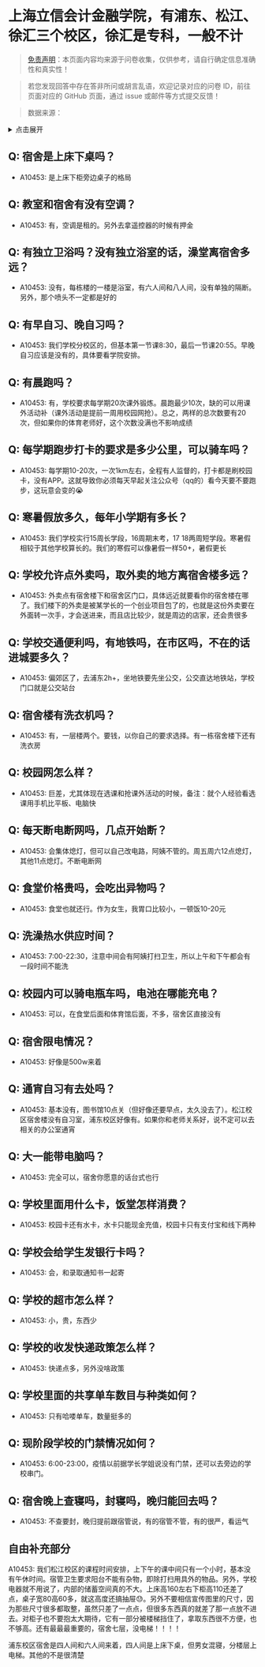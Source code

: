 # 上海立信会计金融学院，有浦东、松江、徐汇三个校区，徐汇是专科，一般不计

> [免责声明](https://colleges.chat/#_3)：本页面内容均来源于问卷收集，仅供参考，请自行确定信息准确性和真实性！

> 若您发现回答中存在答非所问或胡言乱语，欢迎记录对应的问卷 ID，前往页面对应的 GitHub 页面，通过 issue 或邮件等方式提交反馈！

> 数据来源：

<details><summary>点击展开</summary>
<ul>
<li>A10453: 匿名 (2022 年 06 月)</li>
</ul>
</details>

## Q: 宿舍是上床下桌吗？

- A10453: 是上床下柜旁边桌子的格局

## Q: 教室和宿舍有没有空调？

- A10453: 有，空调是租的。另外去拿遥控器的时候有押金

## Q: 有独立卫浴吗？没有独立浴室的话，澡堂离宿舍多远？

- A10453: 没有，每栋楼的一楼是浴室，有六人间和八人间，没有单独的隔断。另外，那个喷头不一定都是好的

## Q: 有早自习、晚自习吗？

- A10453: 我们学校分校区的，但基本第一节课8:30，最后一节课20:55。早晚自习应该是没有的，具体要看学院安排。

## Q: 有晨跑吗？

- A10453: 有，学校要求每学期20次课外锻炼。晨跑最少10次，缺的可以用课外活动补（课外活动是提前一周用校园网抢）。总之，两样的总次数要有20次，但如果你的体育老师好，这个次数没满也不影响成绩

## Q: 每学期跑步打卡的要求是多少公里，可以骑车吗？

- A10453: 每学期10-20次，一次1km左右，全程有人监督的，打卡都是刷校园卡，没有APP。这就导致你必须每天早起关注公众号（qq的）看今天要不要跑步，这玩意会变的😭

## Q: 寒暑假放多久，每年小学期有多长？

- A10453: 我们学校实行15周长学段，16周期末考，17 18两周短学段。寒暑假相较于其他学校算长的。我们的寒假可以像暑假一样50+，暑假更长

## Q: 学校允许点外卖吗，取外卖的地方离宿舍楼多远？

- A10453: 外卖点有宿舍楼下和宿舍区门口，具体远近就要看你的宿舍楼在哪了。我们楼下的外卖是被某学长的一个创业项目包了的，也就是这份外卖要在外面转一次手，才会送进来，而且店比较少，就是周边的店家，还会贵很多

## Q: 学校交通便利吗，有地铁吗，在市区吗，不在的话进城要多久？

- A10453: 偏郊区了，去浦东2h+，坐地铁要先坐公交，公交直达地铁站，学校门口就是公交站台

## Q: 宿舍楼有洗衣机吗？

- A10453: 有，一层楼两个。要钱，以你自己的要求选择。有一栋宿舍楼下还有洗衣房

## Q: 校园网怎么样？

- A10453: 巨差，尤其体现在选课和抢课外活动的时候，备注：就个人经验看选课用手机比平板、电脑快

## Q: 每天断电断网吗，几点开始断？

- A10453: 会集体熄灯，但可以自己改电路，阿姨不管的。周五周六12点熄灯，其他11点熄灯。不断电断网

## Q: 食堂价格贵吗，会吃出异物吗？

- A10453: 食堂也就还行。作为女生，我胃口比较小，一顿饭10-20元

## Q: 洗澡热水供应时间？

- A10453: 7:00-22:30，注意中间会有阿姨打扫卫生，所以上午和下午都会有一段时间不能洗

## Q: 校园内可以骑电瓶车吗，电池在哪能充电？

- A10453: 可以，在食堂后面和体育馆后面，不多，宿舍区直接没有

## Q: 宿舍限电情况？

- A10453: 好像是500w来着

## Q: 通宵自习有去处吗？

- A10453: 基本没有，图书馆10点关（但好像还要早点，太久没去了）。松江校区宿舍楼没有自习室，浦东校区好像有。如果你和老师关系好，说不定可以去相关的办公室通宵

## Q: 大一能带电脑吗？

- A10453: 完全可以，宿舍你愿意的话台式也行

## Q: 学校里面用什么卡，饭堂怎样消费？

- A10453: 校园卡还有水卡，水卡只能现金充值，校园卡只有支付宝和线下两种

## Q: 学校会给学生发银行卡吗？

- A10453: 会，和录取通知书一起寄

## Q: 学校的超市怎么样？

- A10453: 小，贵，东西少

## Q: 学校的收发快递政策怎么样？

- A10453: 快递点多，另外没啥政策

## Q: 学校里面的共享单车数目与种类如何？

- A10453: 只有哈喽单车，数量挺多的

## Q: 现阶段学校的门禁情况如何？

- A10453: 6:00-23:00，疫情以前据学长学姐说没有门禁，还可以去旁边的学校串门。

## Q: 宿舍晚上查寝吗，封寝吗，晚归能回去吗？

- A10453: 不查要封，晚归提前跟宿管说，有的宿管不管，有的很严，看运气

## 自由补充部分

A10453: 我们松江校区的课程时间安排，上下午的课中间只有一个小时，基本没有午休时间。宿管卫生要求阳台不能有杂物，即除打扫用具外的物品。另外，学校电器就不用说了，内部的储蓄空间真的不大。上床高160左右下柜高110还差了点，桌子宽80高60多，就这高度还搞抽屉😓。另外不要相信宣传图里的尺寸，因为那些尺寸很多都取整，虽然只差了一点点，但很多东西真的就差了那一点放不进去。对柜子也不要抱太大期待，它有一部分被楼梯挡住了，拿取东西很不方便，也不够高。还有最最最重要的，宿舍七层，没电梯！！！！

浦东校区宿舍是四人间和六人间来着，四人间是上床下桌，但男女混寝，分楼层上电梯。其他的不是很清楚